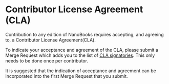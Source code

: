 # Contributor License Agreement (CLA)

Contribution to any edition of NanoBooks requires accepting, and agreeing to, a Contributor License Agreement(CLA).

To indicate your acceptance and agreement of the CLA, please submit a Merge Request which adds you to the list of [CLA signatories](docs/legal/individual_contributor_license_agreement_signatories.md). This only needs to be done once per contributor.

It is suggested that the indication of acceptance and agreement can be incorporated into the first Merge Request that you submit.
